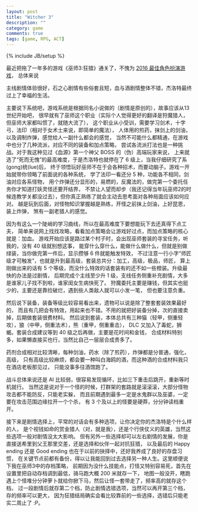 ```yaml
---
layout: post
title: "Witcher 3"
description: ""
category: game
comments: true
tags: [game, RPG, ACT]
---
```

{% include JB/setup %}

最近把拖了一年多的游戏《巫师3:狂猎》通关了，不愧为 [2016 最佳角色扮演游戏](https://zh.wikipedia.org/wiki/%E6%B8%B8%E6%88%8F%E5%A4%A7%E5%A5%96#.E8.AF.84.E5.A7.94.E4.BC.9A.E8.AF.84.E9.80.89.E5.A5.96.E9.A1.B9)，
总体来说
<!--more-->
主线剧情体验很好，石之心剧情有些俗套且短，血与酒剧情整体不错，杰洛特最终过上了幸福的生活。

主要说下系统吧，游戏系统是根据同名小说做的（剧情是原创的），故事应该从13世纪开始吧，
很早就有了巫师这个职业（实际个人觉得更好的翻译是狩魔猎人，但巫师大家都叫惯了，就随大流了），
这个职业从小受训，需要学习剑术，十字弓，法印（相对于女术士来说，即简单的魔法），
人体用的煎药，抹剑上的剑油，以及调制炸弹，感觉给人一副什么都会的感觉，
当然不可能什么都精通，在游戏中也分了几种流派，对应不同的装备和加点策略，
尝试各流派打法也是一种挑战。对于我这种见过《血源》第一个神父 BOSS 的（伪）高端玩家来说，
上来就选了“死而无愧”的最高难度，于是杰洛特也就停在了 6 级上，当我仔细研究了系(gong)统(lue)后，
终于领悟玩好巫师不在于会各种招术，而要动脑子。游戏一开始就带你领略了前面说的各种系统，
学了法印一看还分 5 种，功能各不相同，剑油对应各系怪物，
用个炸弹还分显形的，易燃的，反魔法的，做完第一个委托任务你才知道打妖灵怪还要开结界，
不禁让人望而却步（我还记得当年玩巫师2的时候连教学关都没过去），但你真正熟练了就会主动去思考面对各种局面应该如何应对。
越是玩到后面，对怪物知识掌握越是熟练，开怪之前抹上剑油，上好昆恩，装上炸弹，
煞有一副老猎人的感觉。

因为有这么一个陡峭的学习曲线，所以在最高难度下要想能玩下去还真得下点工夫，
简单来说网上找找攻略，看看加点策略会让游戏好过点，而加点策略的核心就是：加血。
游戏开始应该是路过某个村子时，会出现巫师套装的寻宝任务，听我的，没有 40 级就别想这事，
能穿什么穿什么，能做什么做什么，但就是别做绿装，当你做完第一件后，显示攒够 6 件就能触发特效，
不过注意一行小字“师匠级才可触发”，也就是升到最高级，套装总共分：加工，高级，极品，师匠，
算上刚做出来的话有 5 个等级，而没什么特效的话套装有的还不如一些橙装。升级最快的办法是过剧情，
后期完成个主线至少升 1 级，支线任务侧重补充剧情，大多是谁家儿子找不到啦，谁家闺女生病快死了。
狩魔委托主要是赚钱，但其实也挺少的，主要还是靠捡破烂，遇到些人类敌人就可以小发一笔，
但也要注意负重。

然后说下装备，装备等级比较容易看出来，遗物可以说是除了整套套装效果最好的，
而且有几把会有特效，用起来也不错。不用的就把好装备分掉，次的直接卖掉，后期做套装很费材料。
然后说到套装，本体总共有三种猫（轻甲，侧重轻攻），狼（中甲，侧重法术），熊（重甲，侧重重击），
DLC 又加入了毒蛇，狮蝎。套装合成建议等到 40 级之后再做，主要是花时间和金钱，
合成材料特别多，如果懒直接买也行，当然比自己一层层合成贵多了。

药剂合成相对比较清晰，每种剑油，药水（除了煎药），炸弹都是分普通，强化，高级，
只有高级比较麻烦，都会要一种叫白海鸥的酒，而这种酒的合成材料我只在酒店老板那见过，
只能没事多往酒馆跑了。

战斗总体来说还是 AI 比较弱，很容易发现循环，比如三下重击后跳开，重新等时机就行。
当然这是说对于一个怪的时候，打群架的套路就是滚滚滚，大部分怪物攻击都不能防反，只能老实躲，
而且前期遇到最多一定是水鬼群以及巫婆，一定要在攻击范围边缘拉开一个个杀，
有 3 个及以上的怪要是硬莽，分分钟读档重开。

接下来是剧情选择上，平常的对话会有多种选项，让你决定你的杰洛特是个什么样的人，
是个视钱如命的赏金猎人（对，就是我），还是个行侠仗义的英雄，当然这些选项一般对剧情没太大影响。
但有另外一些选择却可以左右剧情的发展，你是直接送希里到父王那里交差，还是选择和伙伴一起对抗狂猎，
以及最后的 Happy ending 还是 Good ending 也在于以前的抉择中，还好我养成了良好的存盘习惯，
在关键节点前都有备份，得以让我能回到过去选择另一种人生。这里顺便说下我在巫师3中的存档策略，
前期因为没什么技能点，打怪又特别容易死，首先在设置里把自动存档调到最低，骑马跑大概 200 米就存一下，
地图一般没开，瞎跑遇上个怪堆分分钟萝卜就给你掀下马，然后让怪一套带走了，频率高的就存这个档，
过一段剧情后就存第二个档，防止剧情选错选项，当然可以再开第三个档，存的频率可以更大，
因为狂猎结局确实会看比较靠前的一些选择，选错后只能老实二周止了 :P。

